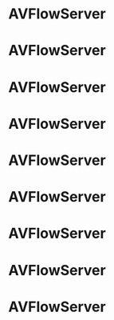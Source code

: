 # AVFlowServer
# AVFlowServer
# AVFlowServer
# AVFlowServer
# AVFlowServer
# AVFlowServer
# AVFlowServer
# AVFlowServer
# AVFlowServer
